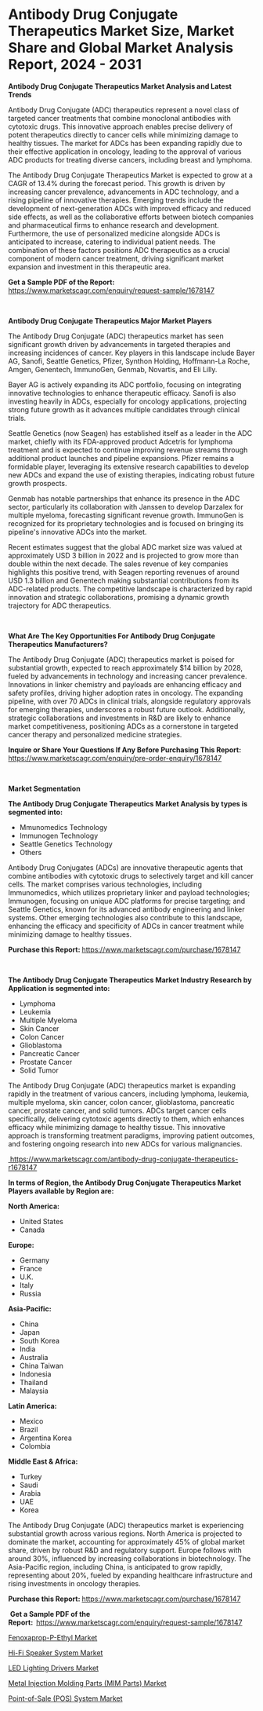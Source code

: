 <p><h1>Antibody Drug Conjugate Therapeutics Market Size, Market Share and Global Market Analysis Report, 2024 - 2031</h1></p><p><strong>Antibody Drug Conjugate Therapeutics Market Analysis and Latest Trends</strong></p>
<p><p>Antibody Drug Conjugate (ADC) therapeutics represent a novel class of targeted cancer treatments that combine monoclonal antibodies with cytotoxic drugs. This innovative approach enables precise delivery of potent therapeutics directly to cancer cells while minimizing damage to healthy tissues. The market for ADCs has been expanding rapidly due to their effective application in oncology, leading to the approval of various ADC products for treating diverse cancers, including breast and lymphoma.</p><p>The Antibody Drug Conjugate Therapeutics Market is expected to grow at a CAGR of 13.4% during the forecast period. This growth is driven by increasing cancer prevalence, advancements in ADC technology, and a rising pipeline of innovative therapies. Emerging trends include the development of next-generation ADCs with improved efficacy and reduced side effects, as well as the collaborative efforts between biotech companies and pharmaceutical firms to enhance research and development. Furthermore, the use of personalized medicine alongside ADCs is anticipated to increase, catering to individual patient needs. The combination of these factors positions ADC therapeutics as a crucial component of modern cancer treatment, driving significant market expansion and investment in this therapeutic area.</p></p>
<p><strong>Get a Sample PDF of the Report:&nbsp;</strong> <a href="https://www.marketscagr.com/enquiry/request-sample/1678147?utm_campaign=1268&utm_medium=2&utm_source=Github&utm_content=ia&utm_term=14102024&utm_id=antibody-drug-conjugate-therapeutics">https://www.marketscagr.com/enquiry/request-sample/1678147</a></p>
<p>&nbsp;</p>
<p><strong>Antibody Drug Conjugate Therapeutics Major Market Players</strong></p>
<p><p>The Antibody Drug Conjugate (ADC) therapeutics market has seen significant growth driven by advancements in targeted therapies and increasing incidences of cancer. Key players in this landscape include Bayer AG, Sanofi, Seattle Genetics, Pfizer, Synthon Holding, Hoffmann-La Roche, Amgen, Genentech, ImmunoGen, Genmab, Novartis, and Eli Lilly.</p><p>Bayer AG is actively expanding its ADC portfolio, focusing on integrating innovative technologies to enhance therapeutic efficacy. Sanofi is also investing heavily in ADCs, especially for oncology applications, projecting strong future growth as it advances multiple candidates through clinical trials.</p><p>Seattle Genetics (now Seagen) has established itself as a leader in the ADC market, chiefly with its FDA-approved product Adcetris for lymphoma treatment and is expected to continue improving revenue streams through additional product launches and pipeline expansions. Pfizer remains a formidable player, leveraging its extensive research capabilities to develop new ADCs and expand the use of existing therapies, indicating robust future growth prospects.</p><p>Genmab has notable partnerships that enhance its presence in the ADC sector, particularly its collaboration with Janssen to develop Darzalex for multiple myeloma, forecasting significant revenue growth. ImmunoGen is recognized for its proprietary technologies and is focused on bringing its pipeline's innovative ADCs into the market.</p><p>Recent estimates suggest that the global ADC market size was valued at approximately USD 3 billion in 2022 and is projected to grow more than double within the next decade. The sales revenue of key companies highlights this positive trend, with Seagen reporting revenues of around USD 1.3 billion and Genentech making substantial contributions from its ADC-related products. The competitive landscape is characterized by rapid innovation and strategic collaborations, promising a dynamic growth trajectory for ADC therapeutics.</p></p>
<p>&nbsp;</p>
<p><strong>What Are The Key Opportunities For Antibody Drug Conjugate Therapeutics Manufacturers?</strong></p>
<p><p>The Antibody Drug Conjugate (ADC) therapeutics market is poised for substantial growth, expected to reach approximately $14 billion by 2028, fueled by advancements in technology and increasing cancer prevalence. Innovations in linker chemistry and payloads are enhancing efficacy and safety profiles, driving higher adoption rates in oncology. The expanding pipeline, with over 70 ADCs in clinical trials, alongside regulatory approvals for emerging therapies, underscores a robust future outlook. Additionally, strategic collaborations and investments in R&D are likely to enhance market competitiveness, positioning ADCs as a cornerstone in targeted cancer therapy and personalized medicine strategies.</p></p>
<p><strong>Inquire or Share Your Questions If Any Before Purchasing This Report:</strong> <a href="https://www.marketscagr.com/enquiry/pre-order-enquiry/1678147?utm_campaign=1268&utm_medium=2&utm_source=Github&utm_content=ia&utm_term=14102024&utm_id=antibody-drug-conjugate-therapeutics">https://www.marketscagr.com/enquiry/pre-order-enquiry/1678147</a></p>
<p>&nbsp;</p>
<p><strong>Market Segmentation</strong></p>
<p><strong>The Antibody Drug Conjugate Therapeutics Market Analysis by types is segmented into:</strong></p>
<p><ul><li>Mmunomedics Technology</li><li>Immunogen Technology</li><li>Seattle Genetics Technology</li><li>Others</li></ul></p>
<p><p>Antibody Drug Conjugates (ADCs) are innovative therapeutic agents that combine antibodies with cytotoxic drugs to selectively target and kill cancer cells. The market comprises various technologies, including Immunomedics, which utilizes proprietary linker and payload technologies; Immunogen, focusing on unique ADC platforms for precise targeting; and Seattle Genetics, known for its advanced antibody engineering and linker systems. Other emerging technologies also contribute to this landscape, enhancing the efficacy and specificity of ADCs in cancer treatment while minimizing damage to healthy tissues.</p></p>
<p><strong>Purchase this Report:&nbsp;</strong><a href="https://www.marketscagr.com/purchase/1678147?utm_campaign=1268&utm_medium=2&utm_source=Github&utm_content=ia&utm_term=14102024&utm_id=antibody-drug-conjugate-therapeutics">https://www.marketscagr.com/purchase/1678147</a></p>
<p>&nbsp;</p>
<p><strong>The Antibody Drug Conjugate Therapeutics Market Industry Research by Application is segmented into:</strong></p>
<p><ul><li>Lymphoma</li><li>Leukemia</li><li>Multiple Myeloma</li><li>Skin Cancer</li><li>Colon Cancer</li><li>Glioblastoma</li><li>Pancreatic Cancer</li><li>Prostate Cancer</li><li>Solid Tumor</li></ul></p>
<p><p>The Antibody Drug Conjugate (ADC) therapeutics market is expanding rapidly in the treatment of various cancers, including lymphoma, leukemia, multiple myeloma, skin cancer, colon cancer, glioblastoma, pancreatic cancer, prostate cancer, and solid tumors. ADCs target cancer cells specifically, delivering cytotoxic agents directly to them, which enhances efficacy while minimizing damage to healthy tissue. This innovative approach is transforming treatment paradigms, improving patient outcomes, and fostering ongoing research into new ADCs for various malignancies.</p></p>
<p><a href="https://www.marketscagr.com/antibody-drug-conjugate-therapeutics-r1678147?utm_campaign=1268&utm_medium=2&utm_source=Github&utm_content=ia&utm_term=14102024&utm_id=antibody-drug-conjugate-therapeutics">&nbsp;https://www.marketscagr.com/antibody-drug-conjugate-therapeutics-r1678147</a></p>
<p><strong>In terms of Region, the Antibody Drug Conjugate Therapeutics Market Players available by Region are:</strong></p>
<p>
    <p> <strong> North America: </strong>
        <ul>
            <li>United States</li>
            <li>Canada</li>
        </ul>
        </p> 
    <p> <strong> Europe: </strong>
        <ul>
            <li>Germany</li>
            <li>France</li>
            <li>U.K.</li>
            <li>Italy</li>
            <li>Russia</li>
        </ul>
        </p> 
    <p> <strong> Asia-Pacific: </strong>
        <ul>
            <li>China</li>
            <li>Japan</li>
            <li>South Korea</li>
            <li>India</li>
            <li>Australia</li>
            <li>China Taiwan</li>
            <li>Indonesia</li>
            <li>Thailand</li>
            <li>Malaysia</li>
        </ul>
        </p> 
    <p> <strong> Latin America: </strong>
        <ul>
            <li>Mexico</li>
            <li>Brazil</li>
            <li>Argentina Korea</li>
            <li>Colombia</li>
        </ul>
        </p> 
    <p> <strong> Middle East & Africa: </strong>
        <ul>
            <li>Turkey</li>
            <li>Saudi</li>
            <li>Arabia</li>
            <li>UAE</li>
            <li>Korea</li>
        </ul>
    </p>
    </p>
<p><p>The Antibody Drug Conjugate (ADC) therapeutics market is experiencing substantial growth across various regions. North America is projected to dominate the market, accounting for approximately 45% of global market share, driven by robust R&D and regulatory support. Europe follows with around 30%, influenced by increasing collaborations in biotechnology. The Asia-Pacific region, including China, is anticipated to grow rapidly, representing about 20%, fueled by expanding healthcare infrastructure and rising investments in oncology therapies.</p></p>
<p><strong>Purchase this Report: </strong><a href="https://www.marketscagr.com/purchase/1678147?utm_campaign=1268&utm_medium=2&utm_source=Github&utm_content=ia&utm_term=14102024&utm_id=antibody-drug-conjugate-therapeutics">https://www.marketscagr.com/purchase/1678147</a></p>
<p>&nbsp;<strong>Get a Sample PDF of the Report:&nbsp;&nbsp;</strong><a href="https://www.marketscagr.com/enquiry/request-sample/1678147?utm_campaign=1268&utm_medium=2&utm_source=Github&utm_content=ia&utm_term=14102024&utm_id=antibody-drug-conjugate-therapeutics">https://www.marketscagr.com/enquiry/request-sample/1678147</a></p>
<p><strong></strong></p>
<p><p><a href="https://github.com/markita8qfi/Market-Research-Report-List-1/blob/main/fenoxaprop-p-ethyl-market.md?utm_campaign=1268&utm_medium=2&utm_source=Github&utm_content=ia&utm_term=14102024&utm_id=antibody-drug-conjugate-therapeutics">Fenoxaprop-P-Ethyl Market</a></p><p><a href="https://www.linkedin.com/pulse/emerging-trends-hi-fi-speaker-system-market-global-outlook-7pqvc?utm_campaign=1268&utm_medium=2&utm_source=Github&utm_content=ia&utm_term=14102024&utm_id=antibody-drug-conjugate-therapeutics">Hi-Fi Speaker System Market</a></p><p><a href="https://www.linkedin.com/pulse/led-lighting-drivers-market-trends-strategic-insights-0huec?trk=public_post_embed_feed-article-content&utm_campaign=1268&utm_medium=2&utm_source=Github&utm_content=ia&utm_term=14102024&utm_id=antibody-drug-conjugate-therapeutics">LED Lighting Drivers Market</a></p><p><a href="https://www.linkedin.com/pulse/global-metal-injection-molding-parts-mim-market-trends-innovations-9xlgc?trk=public_post_embed_feed-article-content&utm_campaign=1268&utm_medium=2&utm_source=Github&utm_content=ia&utm_term=14102024&utm_id=antibody-drug-conjugate-therapeutics">Metal Injection Molding Parts (MIM Parts) Market</a></p><p><a href="https://www.linkedin.com/pulse/evolution-point-of-sale-pos-system-market-key-shifts-sdwkc?trk=public_post_embed_feed-article-content&utm_campaign=1268&utm_medium=2&utm_source=Github&utm_content=ia&utm_term=14102024&utm_id=antibody-drug-conjugate-therapeutics">Point-of-Sale (POS) System Market</a></p></p>